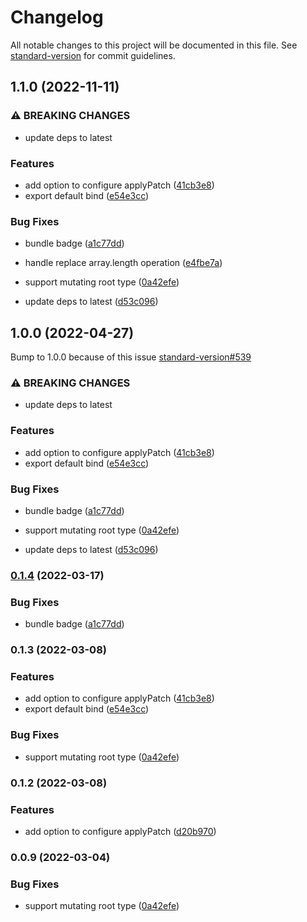 # Changelog

All notable changes to this project will be documented in this file. See [standard-version](https://github.com/conventional-changelog/standard-version) for commit guidelines.

## 1.1.0 (2022-11-11)


### ⚠ BREAKING CHANGES

* update deps to latest

### Features

* add option to configure applyPatch ([41cb3e8](https://github.com/sep2/immer-yjs/commit/41cb3e8dd316bbfd19045aba2590ccb331be523d))
* export default bind ([e54e3cc](https://github.com/sep2/immer-yjs/commit/e54e3cca0a8df6971fbe821be00af3440bcd5b9e))


### Bug Fixes

* bundle badge ([a1c77dd](https://github.com/sep2/immer-yjs/commit/a1c77dded078b33e8f0c1507847052b21589b59d))
* handle replace array.length operation ([e4fbe7a](https://github.com/sep2/immer-yjs/commit/e4fbe7a17f311a7d885ed7e4a67ce854c8dafd1e))
* support mutating root type ([0a42efe](https://github.com/sep2/immer-yjs/commit/0a42efed8c2249d640d9bbcf4279fe3d555d7560))


* update deps to latest ([d53c096](https://github.com/sep2/immer-yjs/commit/d53c0969cf459423648e7dc723eae5a7c7826d70))

## 1.0.0 (2022-04-27)
Bump to 1.0.0 because of this issue [standard-version#539](https://github.com/conventional-changelog/standard-version/issues/539)

### ⚠ BREAKING CHANGES

* update deps to latest

### Features

* add option to configure applyPatch ([41cb3e8](https://github.com/sep2/immer-yjs/commit/41cb3e8dd316bbfd19045aba2590ccb331be523d))
* export default bind ([e54e3cc](https://github.com/sep2/immer-yjs/commit/e54e3cca0a8df6971fbe821be00af3440bcd5b9e))


### Bug Fixes

* bundle badge ([a1c77dd](https://github.com/sep2/immer-yjs/commit/a1c77dded078b33e8f0c1507847052b21589b59d))
* support mutating root type ([0a42efe](https://github.com/sep2/immer-yjs/commit/0a42efed8c2249d640d9bbcf4279fe3d555d7560))


* update deps to latest ([d53c096](https://github.com/sep2/immer-yjs/commit/d53c0969cf459423648e7dc723eae5a7c7826d70))

### [0.1.4](https://github.com/sep2/immer-yjs/compare/v0.1.3...v0.1.4) (2022-03-17)


### Bug Fixes

* bundle badge ([a1c77dd](https://github.com/sep2/immer-yjs/commit/a1c77dded078b33e8f0c1507847052b21589b59d))

### 0.1.3 (2022-03-08)


### Features

* add option to configure applyPatch ([41cb3e8](https://github.com/sep2/immer-yjs/commit/41cb3e8dd316bbfd19045aba2590ccb331be523d))
* export default bind ([e54e3cc](https://github.com/sep2/immer-yjs/commit/e54e3cca0a8df6971fbe821be00af3440bcd5b9e))


### Bug Fixes

* support mutating root type ([0a42efe](https://github.com/sep2/immer-yjs/commit/0a42efed8c2249d640d9bbcf4279fe3d555d7560))

### 0.1.2 (2022-03-08)


### Features

* add option to configure applyPatch ([d20b970](https://github.com/sep2/immer-yjs/commit/d20b970c4a75801230b3eb6094d290db62386e6d))

### 0.0.9 (2022-03-04)


### Bug Fixes

* support mutating root type ([0a42efe](https://github.com/sep2/immer-yjs/commit/0a42efed8c2249d640d9bbcf4279fe3d555d7560))
